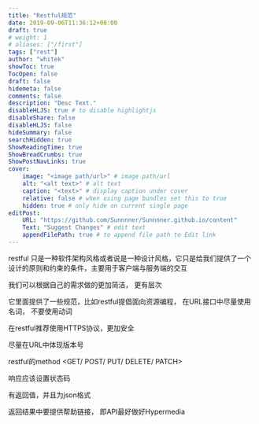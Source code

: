 ```yaml
---
title: "Restful规范"
date: 2019-09-06T11:36:12+08:00
draft: true
# weight: 1
# aliases: ["/first"]
tags: ["rest"]
author: "whitek"
showToc: true
TocOpen: false
draft: false
hidemeta: false
comments: false
description: "Desc Text."
disableHLJS: true # to disable highlightjs
disableShare: false
disableHLJS: false
hideSummary: false
searchHidden: true
ShowReadingTime: true
ShowBreadCrumbs: true
ShowPostNavLinks: true
cover:
    image: "<image path/url>" # image path/url
    alt: "<alt text>" # alt text
    caption: "<text>" # display caption under cover
    relative: false # when using page bundles set this to true
    hidden: true # only hide on current single page
editPost:
    URL: "https://github.com/Sunnnner/Sunnnner.github.io/content"
    Text: "Suggest Changes" # edit text
    appendFilePath: true # to append file path to Edit link
---
```


restful 只是一种软件架构风格或者说是一种设计风格，它只是给我们提供了一个设计的原则和约束的条件，主要用于客户端与服务端的交互

我们可以根据自己的需求做的更加简洁， 更有层次

它里面提供了一些规范，比如restful提倡面向资源编程， 在URL接口中尽量使用名词， 不要使用动词

在restful推荐使用HTTPS协议，更加安全

尽量在URL中体现版本号

restful的method <GET/ POST/ PUT/ DELETE/ PATCH>

响应应该设置状态码

有返回值，并且为json格式

返回结果中要提供帮助链接， 即API最好做好Hypermedia